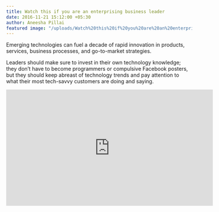 ```yaml
---
title: Watch this if you are an enterprising business leader
date: 2016-11-21 15:12:00 +05:30
author: Aneesha Pillai
featured image: "/uploads/Watch%20this%20if%20you%20are%20an%20enterprising%20business%20leader.jpg"
---
```


Emerging technologies can fuel a decade of rapid innovation in products, services, business processes, and go-to-market strategies.

Leaders should make sure to invest in their own technology knowledge; they don’t have to become programmers or compulsive Facebook posters, but they should keep abreast of technology trends and pay attention to what their most tech-savvy customers are doing and saying.

<iframe width="560" height="315" src="https://www.youtube.com/embed/fku2TtjIH2A" frameborder="0" allowfullscreen></iframe>